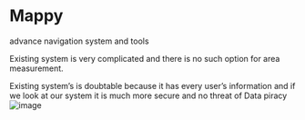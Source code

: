 # Mappy
advance navigation system and tools

Existing system is very complicated and there is no such option for area measurement.

Existing system’s is doubtable because it has every user’s information and if we look at our system it is much more secure and no threat of Data piracy
![image](https://user-images.githubusercontent.com/70194816/119943112-389e9b80-bfb0-11eb-8d1a-5dc083362e1b.png)

